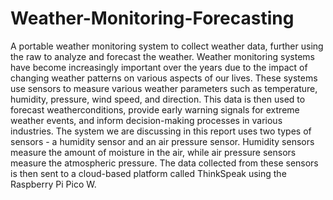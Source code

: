 # Weather-Monitoring-Forecasting
A portable weather monitoring system to collect weather data, further using the raw to analyze and forecast the weather. Weather monitoring systems have become increasingly
important over the years due to the impact of changing weather patterns on various aspects of our lives. These systems use sensors to measure various weather parameters such as temperature, humidity, pressure, wind speed, and direction. This data is then used to forecast weatherconditions, provide early warning signals for extreme weather events, and inform decision-making processes in various industries. The system we are discussing in this report uses two types of sensors - a humidity sensor and an air pressure sensor. Humidity sensors measure the amount of moisture in the air, while air pressure sensors measure the atmospheric pressure. The data collected from these sensors is then sent to a
cloud-based platform called ThinkSpeak using the Raspberry Pi Pico W. 
